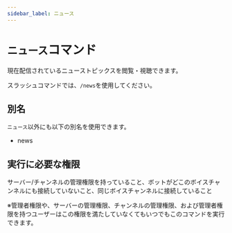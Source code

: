 ```yaml
---
sidebar_label: ニュース
---
```

# `ニュース`コマンド
現在配信されているニューストピックスを閲覧・視聴できます。

スラッシュコマンドでは、`/news`を使用してください。

## 別名
`ニュース`以外にも以下の別名を使用できます。

- news




## 実行に必要な権限
サーバー/チャンネルの管理権限を持っていること、ボットがどこのボイスチャンネルにも接続していないこと、同じボイスチャンネルに接続していること

※管理者権限や、サーバーの管理権限、チャンネルの管理権限、および管理者権限を持つユーザーはこの権限を満たしていなくてもいつでもこのコマンドを実行できます。
  
